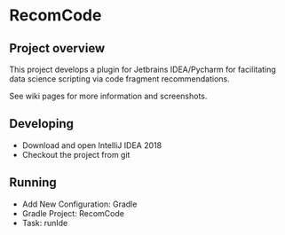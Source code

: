 # RecomCode
## Project overview
This project develops a plugin for Jetbrains IDEA/Pycharm for facilitating data science scripting via code fragment recommendations. 
 
See wiki pages for more information and screenshots.

## Developing
- Download and open IntelliJ IDEA 2018
- Checkout the project from git

## Running
- Add New Configuration: Gradle 
- Gradle Project: RecomCode
- Task: runIde
